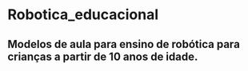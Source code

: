 # Robotica_educacional
## Modelos de aula para ensino de robótica para crianças a partir de 10 anos de idade.

